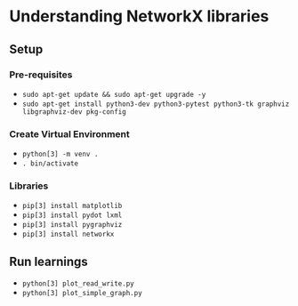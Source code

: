 # Understanding NetworkX libraries


## Setup

### Pre-requisites

- `sudo apt-get update && sudo apt-get upgrade -y`
- `sudo apt-get install python3-dev python3-pytest python3-tk graphviz libgraphviz-dev pkg-config`

### Create Virtual Environment

- `python[3] -m venv .`
- `. bin/activate`

### Libraries

- `pip[3] install matplotlib`
- `pip[3] install pydot lxml`
- `pip[3] install pygraphviz`
- `pip[3] install networkx`

## Run learnings

- `python[3] plot_read_write.py`
- `python[3] plot_simple_graph.py`
